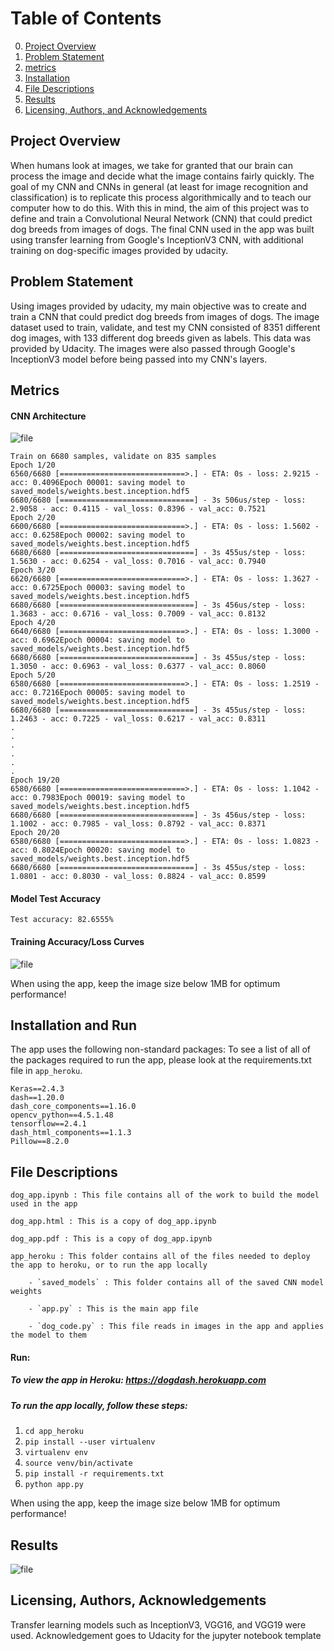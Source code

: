 


# Table of Contents

0. [Project Overview](#motivation)
1. [Problem Statement](#problem)
2. [metrics](#metrics)
3. [Installation](#installation)
4. [File Descriptions](#files)
5. [Results](#results)
6. [Licensing, Authors, and Acknowledgements](#licensing)



## Project Overview <a name="motivation"></a>
When humans look at images, we take for granted that our brain can process the image and decide what the image contains fairly quickly. The goal of my CNN and CNNs in general (at least for image recognition and classification) is to replicate this process algorithmically and to teach our computer how to do this. With this in mind, the aim of this project was to define and train a Convolutional Neural Network (CNN) that could predict dog breeds from images of dogs. 
The final CNN used in the app was built using transfer learning from Google's InceptionV3 CNN, with additional training on dog-specific images provided by udacity.  


## Problem Statement<a name="problem"></a>
Using images provided by udacity, my main objective was to create and train a CNN that could predict dog breeds from images of dogs. 
The image dataset used to train, validate, and test my CNN consisted of 8351 different dog images, with 133 different dog breeds given as labels. This data was provided by Udacity. The images were also passed through Google's InceptionV3 model before being passed into my CNN's layers. 

## Metrics <a name="metrics"></a>

#### CNN Architecture
![file](cnn.png)
```
Train on 6680 samples, validate on 835 samples
Epoch 1/20
6560/6680 [============================>.] - ETA: 0s - loss: 2.9215 - acc: 0.4096Epoch 00001: saving model to saved_models/weights.best.inception.hdf5
6680/6680 [==============================] - 3s 506us/step - loss: 2.9058 - acc: 0.4115 - val_loss: 0.8396 - val_acc: 0.7521
Epoch 2/20
6600/6680 [============================>.] - ETA: 0s - loss: 1.5602 - acc: 0.6258Epoch 00002: saving model to saved_models/weights.best.inception.hdf5
6680/6680 [==============================] - 3s 455us/step - loss: 1.5630 - acc: 0.6254 - val_loss: 0.7016 - val_acc: 0.7940
Epoch 3/20
6620/6680 [============================>.] - ETA: 0s - loss: 1.3627 - acc: 0.6725Epoch 00003: saving model to saved_models/weights.best.inception.hdf5
6680/6680 [==============================] - 3s 456us/step - loss: 1.3683 - acc: 0.6716 - val_loss: 0.7009 - val_acc: 0.8132
Epoch 4/20
6640/6680 [============================>.] - ETA: 0s - loss: 1.3000 - acc: 0.6962Epoch 00004: saving model to saved_models/weights.best.inception.hdf5
6680/6680 [==============================] - 3s 455us/step - loss: 1.3050 - acc: 0.6963 - val_loss: 0.6377 - val_acc: 0.8060
Epoch 5/20
6580/6680 [============================>.] - ETA: 0s - loss: 1.2519 - acc: 0.7216Epoch 00005: saving model to saved_models/weights.best.inception.hdf5
6680/6680 [==============================] - 3s 455us/step - loss: 1.2463 - acc: 0.7225 - val_loss: 0.6217 - val_acc: 0.8311
.
.
.
.
.
.
Epoch 19/20
6580/6680 [============================>.] - ETA: 0s - loss: 1.1042 - acc: 0.7983Epoch 00019: saving model to saved_models/weights.best.inception.hdf5
6680/6680 [==============================] - 3s 456us/step - loss: 1.1002 - acc: 0.7985 - val_loss: 0.8792 - val_acc: 0.8371
Epoch 20/20
6580/6680 [============================>.] - ETA: 0s - loss: 1.0823 - acc: 0.8024Epoch 00020: saving model to saved_models/weights.best.inception.hdf5
6680/6680 [==============================] - 3s 455us/step - loss: 1.0801 - acc: 0.8030 - val_loss: 0.8824 - val_acc: 0.8599

```

#### Model Test Accuracy
`Test accuracy: 82.6555%`


#### Training Accuracy/Loss Curves
![file](plots.png)




When using the app, keep the image size below 1MB for optimum performance!



## Installation and Run <a name="installation"></a>
The app uses the following non-standard packages: To see a list of all of the packages required to run the app, please look at the requirements.txt file in `app_heroku`. 

```
Keras==2.4.3
dash==1.20.0
dash_core_components==1.16.0
opencv_python==4.5.1.48
tensorflow==2.4.1
dash_html_components==1.1.3
Pillow==8.2.0
```
## File Descriptions <a name="files"></a>

`dog_app.ipynb : This file contains all of the work to build the model used in the app`

`dog_app.html : This is a copy of dog_app.ipynb`

`dog_app.pdf : This is a copy of dog_app.ipynb`

`app_heroku : This folder contains all of the files needed to deploy the app to heroku, or to run the app locally`

        - `saved_models` : This folder contains all of the saved CNN model weights
        
        - `app.py` : This is the main app file
        
        - `dog_code.py` : This file reads in images in the app and applies the model to them





#### Run:
##### To view the app in Heroku: https://dogdash.herokuapp.com

##### To run the app locally, follow these steps:

1. `cd app_heroku`
2. `pip install --user virtualenv`
3. `virtualenv env`
4. `source venv/bin/activate`
5. `pip install -r requirements.txt`
6. `python app.py`



When using the app, keep the image size below 1MB for optimum performance!





## Results<a name="results"></a>
![file](dog_app.png)

## Licensing, Authors, Acknowledgements<a name="licensing"></a>
Transfer learning models such as InceptionV3, VGG16, and VGG19 were used. Acknowledgement goes to Udacity for the jupyter notebook template
